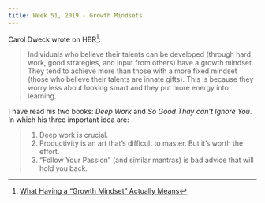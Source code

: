 ```yaml
---
title: Week 51, 2019 - Growth Mindsets
---
```


Carol Dweck wrote on HBR[^1]:

> Individuals who believe their talents can be developed (through hard work, good strategies, and input from others) have a growth mindset. 
> They tend to achieve more than those with a more fixed mindset (those who believe their talents are innate gifts). 
> This is because they worry less about looking smart and they put more energy into learning.

I have read his two books: _Deep Work_ and _So Good Thay can't Ignore You_. In which his three important idea are:

> 1. Deep work is crucial.
> 2. Productivity is an art that’s difficult to master. But it’s worth the effort.
> 3. “Follow Your Passion” (and similar mantras) is bad advice that will hold you back.

[^1]: [What Having a “Growth Mindset” Actually Means](https://hbr.org/2016/01/what-having-a-growth-mindset-actually-means)

